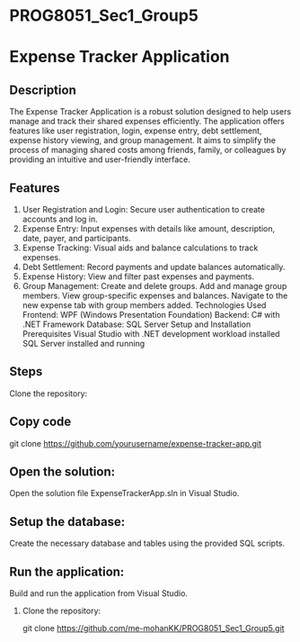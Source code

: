 # PROG8051_Sec1_Group5

# Expense Tracker Application

## Description

The Expense Tracker Application is a robust solution designed to help users manage and track their shared expenses efficiently. The application offers features like user registration, login, expense entry, debt settlement, expense history viewing, and group management. It aims to simplify the process of managing shared costs among friends, family, or colleagues by providing an intuitive and user-friendly interface.

## Features

1. User Registration and Login: Secure user authentication to create accounts and log in.
2. Expense Entry: Input expenses with details like amount, description, date, payer, and participants.
3. Expense Tracking: Visual aids and balance calculations to track expenses.
4. Debt Settlement: Record payments and update balances automatically.
5. Expense History: View and filter past expenses and payments.
6. Group Management:
Create and delete groups.
	Add and manage group members.
	View group-specific expenses and balances.
	Navigate to the new expense tab with group members added.
Technologies Used
	Frontend: WPF (Windows Presentation Foundation)
	Backend: C# with .NET Framework
	Database: SQL Server
Setup and Installation
	Prerequisites
	Visual Studio with .NET development workload installed
	SQL Server installed and running

## Steps
Clone the repository:

## Copy code
git clone https://github.com/yourusername/expense-tracker-app.git

## Open the solution:
Open the solution file ExpenseTrackerApp.sln in Visual Studio.

## Setup the database:
Create the necessary database and tables using the provided SQL scripts.

## Run the application:
Build and run the application from Visual Studio.
1. Clone the repository:

   git clone https://github.com/me-mohanKK/PROG8051_Sec1_Group5.git
